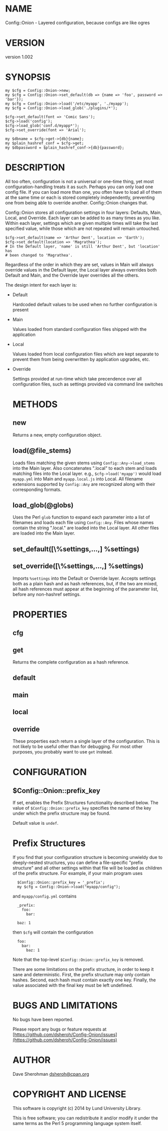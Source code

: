 # NAME

Config::Onion - Layered configuration, because configs are like ogres

# VERSION

version 1.002

# SYNOPSIS

    my $cfg = Config::Onion->new;
    my $cfg = Config::Onion->set_default(db => {name => 'foo', password => 'bar'});
    my $cfg = Config::Onion->load('/etc/myapp', './myapp');
    my $cfg = Config::Onion->load_glob('./plugins/*');

    $cfg->set_default(font => 'Comic Sans');
    $cfg->load('config');
    $cfg->load_glob('conf.d/myapp*');
    $cfg->set_override(font => 'Arial');

    my $dbname = $cfg->get->{db}{name};
    my $plain_hashref_conf = $cfg->get;
    my $dbpassword = $plain_hashref_conf->{db}{password};

# DESCRIPTION

All too often, configuration is not a universal or one-time thing, yet most
configuration-handling treats it as such.  Perhaps you can only load one config
file.  If you can load more than one, you often have to load all of them at the
same time or each is stored completely independently, preventing one from being
able to override another.  Config::Onion changes that.

Config::Onion stores all configuration settings in four layers: Defaults,
Main, Local, and Override.  Each layer can be added to as many times as you
like.  Within each layer, settings which are given multiple times will take the
last specified value, while those which are not repeated will remain untouched.

    $cfg->set_default(name => 'Arthur Dent', location => 'Earth');
    $cfg->set_default(location => 'Magrathea');
    # In the Default layer, 'name' is still 'Arthur Dent', but 'location' has
    # been changed to 'Magrathea'.

Regardless of the order in which they are set, values in Main will always
override values in the Default layer, the Local layer always overrides both
Default and Main, and the Override layer overrides all the others.

The design intent for each layer is:

- Default

    Hardcoded default values to be used when no further configuration is present

- Main

    Values loaded from standard configuration files shipped with the application

- Local

    Values loaded from local configuration files which are kept separate to prevent
    them from being overwritten by application upgrades, etc.

- Override

    Settings provided at run-time which take precendence over all configuration
    files, such as settings provided via command line switches

    # METHODS

    ## new

    Returns a new, empty configuration object.

    ## load(@file\_stems)

    Loads files matching the given stems using `Config::Any->load_stems` into
    the Main layer.  Also concatenates ".local" to each stem and loads matching
    files into the Local layer.  e.g., `$cfg->load('myapp')` would load
    `myapp.yml` into Main and `myapp.local.js` into Local.  All filename
    extensions supported by `Config::Any` are recognized along with their
    corresponding formats.

    ## load\_glob(@globs)

    Uses the Perl `glob` function to expand each parameter into a list of
    filenames and loads each file using `Config::Any`.  Files whose names contain
    the string ".local." are loaded into the Local layer.  All other files are
    loaded into the Main layer.

    ## set\_default(\[\\%settings,...,\] %settings)

    ## set\_override(\[\\%settings,...,\] %settings)

    Imports `%settings` into the Default or Override layer.  Accepts settings both
    as a plain hash and as hash references, but, if the two are mixed, all hash
    references must appear at the beginning of the parameter list, before any
    non-hashref settings.

    # PROPERTIES

    ## cfg

    ## get

    Returns the complete configuration as a hash reference.

    ## default

    ## main

    ## local

    ## override

    These properties each return a single layer of the configuration.  This is
    not likely to be useful other than for debugging.  For most other purposes,
    you probably want to use `get` instead.

    # CONFIGURATION

    ## $Config::Onion::prefix\_key

    If set, enables the Prefix Structures functionality described below.  The
    value of `$Config::Onion::prefix_key` specifies the name of the key under
    which the prefix structure may be found.

    Default value is `undef`.

    # Prefix Structures

    If you find that your configuration structure is becoming unwieldy due to
    deeply-nested structures, you can define a file-specific "prefix structure"
    and all other settings within that file will be loaded as children of the
    prefix structure.  For example, if your main program uses

        $Config::Onion::prefix_key = '_prefix';
        my $cfg = Config::Onion->load("myapp/config");

    and `myapp/config.yml` contains

        _prefix:
          foo:
            bar:

        baz: 1

    then `$cfg` will contain the configuration

        foo:
          bar:
            baz: 1

    Note that the top-level `$Config::Onion::prefix_key` is removed.

    There are some limitations on the prefix structure, in order to keep it sane
    and deterministic.  First, the prefix structure may only contain hashes.
    Second, each hash must contain exactly one key.  Finally, the value associated
    with the final key must be left undefined.

    # BUGS AND LIMITATIONS

    No bugs have been reported.

    Please report any bugs or feature requests at
    [https://github.com/dsheroh/Config-Onion/issues](https://github.com/dsheroh/Config-Onion/issues)

    # AUTHOR

    Dave Sherohman <dsheroh@cpan.org>

    # COPYRIGHT AND LICENSE

    This software is copyright (c) 2014 by Lund University Library.

    This is free software; you can redistribute it and/or modify it under
    the same terms as the Perl 5 programming language system itself.
